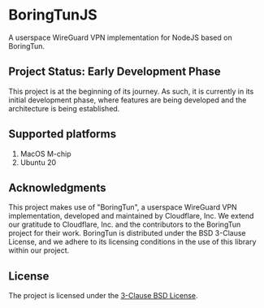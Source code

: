 # BoringTunJS

A userspace WireGuard VPN implementation for NodeJS based on BoringTun.

## Project Status: Early Development Phase

This project is at the beginning of its journey. As such, it is currently in its initial development phase, where features are being developed and the architecture is being established.

## Supported platforms

1. MacOS M-chip
2. Ubuntu 20

## Acknowledgments

This project makes use of "BoringTun", a userspace WireGuard VPN implementation, developed and maintained by Cloudflare, Inc. We extend our gratitude to Cloudflare, Inc. and the contributors to the BoringTun project for their work. BoringTun is distributed under the BSD 3-Clause License, and we adhere to its licensing conditions in the use of this library within our project.

## License

The project is licensed under the [3-Clause BSD License](https://opensource.org/licenses/BSD-3-Clause).
